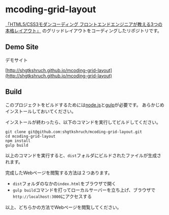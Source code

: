 # mcoding-grid-layout

[「HTML5/CSS3モダンコーディング フロントエンドエンジニアが教える3つの本格レイアウト」](http://www.shoeisha.co.jp/book/detail/9784798141572)
のグリッドレイアウトをコーディングしたリポジトリです。

## Demo Site
デモサイト

[http://shgtkshruch.github.io/mcoding-grid-layout](http://shgtkshruch.github.io/mcoding-grid-layout)

## Build

このプロジェクトをビルドするためには[node.js](https://nodejs.org/en/)と[gulp](http://gulpjs.com/)が必要です。
あらかじめインストールしておいてください。

インストールが終わったら、以下のコマンドを実行してビルドしてください。

```
git clone git@github.com:shgtkshruch/mcoding-grid-layout.git
cd mcoding-grid-layout
npm install
gulp build
```

以上のコマンドを実行すると、`dist`フォルダにビルドされたファイルが生成されます。

完成したWebページを閲覧する方法は２つあります。
- `dist`フォルダのなかの`index.html`をブラウザで開く
- `gulp build`コマンドを打ってローカルサーバーを立ち上げ、ブラウザで`http://localhost:3000`にアクセスする

以上、どちらかの方法でWebページを閲覧してください。
